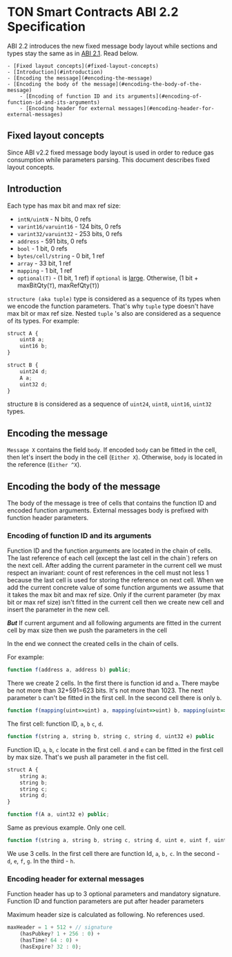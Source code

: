 # TON Smart Contracts ABI 2.2 Specification

ABI 2.2 introduces the new fixed message body layout while sections and types stay the same as in [ABI 2.1](./ABI_2.1_spec.md). Read below. 

	- [Fixed layout concepts](#fixed-layout-concepts)
	- [Introduction](#introduction)
	- [Encoding the message](#encoding-the-message)
	- [Encoding the body of the message](#encoding-the-body-of-the-message)
		- [Encoding of function ID and its arguments](#encoding-of-function-id-and-its-arguments)
		- [Encoding header for external messages](#encoding-header-for-external-messages)


## Fixed layout concepts

Since ABI v2.2 fixed message body layout is used in order to reduce gas consumption while parameters parsing. This document describes fixed layout concepts.

## Introduction

Each type has max bit and max ref size:

- `intN/uintN` - N bits, 0 refs
- `varint16/varuint16` - 124 bits, 0 refs
- `varint32/varuint32` - 253 bits, 0 refs
- `address` - 591 bits, 0 refs
- `bool` - 1 bit, 0 refs
- `bytes/cell/string` - 0 bit, 1 ref
- `array` - 33 bit, 1 ref
- `mapping` - 1 bit, 1 ref
- `optional(T)` - (1 bit, 1 ref) if `optional` is [large](https://www.notion.so/ABI-2-1-9712716444854ebe90300c5a0b268b45). Otherwise, (1 bit + maxBitQty(`T`), maxRefQty(`T`))

`structure (aka tuple)` type is considered as a sequence of its types when we encode the function parameters. That's why `tuple` type doesn't have max bit or max ref size. Nested `tuple` 's also are considered as a sequence of its types. For example:

```jsx
struct A {
	uint8 a;
	uint16 b;
}

struct B {
	uint24 d;
	A a;
	uint32 d;
}
```

structure `B` is considered as a sequence of `uint24`, `uint8`, `uint16`, `uint32` types.

## Encoding the message

`Message X` contains the field `body`. If encoded `body` can be fitted in the cell, then let's insert the body in the cell (`Either X`). Otherwise, `body` is located in the reference (`Either ^X`). 

## Encoding the body of the message

The body of the message is tree of cells that contains the function ID and encoded function arguments. External messages body is prefixed with function header parameters.

### Encoding of function ID and its arguments

Function ID and the function arguments are located in the chain of cells. The last reference of each cell (except the last cell in the chain`) refers on the next cell. After adding the current parameter in the current cell we must respect an invariant: count of rest references in the cell must not less 1 because the last cell is used for storing the reference on next cell. When we add the current concrete value of some function arguments we assume that it takes the max bit and max ref size. Only if the current parameter (by max bit or max ref size) isn't fitted in the current cell then we create new cell and insert the parameter in the new cell. 

***But*** If current argument and all following arguments are fitted in the current cell by max size then we push the parameters in the cell

In the end we connect the created cells in the chain of cells.

For example:

```jsx
function f(address a, address b) public;
```

There we create 2 cells. In the first there is function id and  `a`. There maybe be not more than 32+591=623 bits. It's not more than 1023. The next parameter `b` can't be fitted in the first cell. In the second cell there is only `b`.

```jsx
function f(mapping(uint=>uint) a, mapping(uint=>uint) b, mapping(uint=>uint) c, mapping(uint=>uint) d)
```

The first cell: function ID, `a`, `b` `c`, `d`. 

```jsx
function f(string a, string b, string c, string d, uint32 e) public
```

Function ID, `a`, `b`, `c` locate in the first cell. `d` and `e` can be fitted in the first cell by max size. That's we push all parameter in the fist cell.

```jsx
struct A {
	string a;
	string b;
	string c;
	string d;
}

function f(A a, uint32 e) public;
```

Same as previous example. Only one cell.

```jsx
function f(string a, string b, string c, string d, uint e, uint f, uint g, uint h) public
```

We use 3 cells. In the first cell there are function Id, `a`, `b,` `c`. In the second - `d`, `e`, `f`, `g`. In the third - `h`.

### Encoding header for external messages

Function header has up to 3 optional parameters and mandatory signature. Function ID and function parameters are put after header parameters

Maximum header size is calculated as following. No references used.

```jsx
maxHeader = 1 + 512 + // signature
    (hasPubkey? 1 + 256 : 0) +
    (hasTime? 64 : 0) +
    (hasExpire? 32 : 0);
```